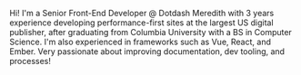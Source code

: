 Hi! I'm a Senior Front-End Developer @ Dotdash Meredith with 3 years experience developing performance-first sites
at the largest US digital publisher, after graduating from Columbia University with a BS in Computer Science. I'm also experienced in frameworks such as Vue, React, and Ember. Very passionate about improving documentation, dev tooling, and processes!
